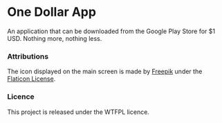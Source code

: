 # One Dollar App

An application that can be downloaded from the Google Play Store for $1 USD. Nothing more, nothing less.

### Attributions

The icon displayed on the main screen is made by [Freepik](https://www.flaticon.com/authors/freepik) under the [Flaticon License](https://file000.flaticon.com/downloads/license/license.pdf).

### Licence

This project is released under the WTFPL licence.

